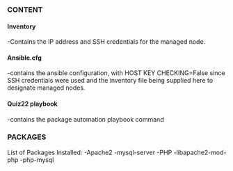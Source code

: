 ### CONTENT 

#### Inventory
-Contains the IP address and SSH credentials for the managed node.

#### Ansible.cfg
-contains the ansible configuration, with HOST KEY CHECKING=False since SSH credentials were used and the inventory file being supplied here to designate managed nodes.

#### Quiz22 playbook
-contains the package automation playbook command

### PACKAGES

List of Packages Installed:
-Apache2
-mysql-server
-PHP
-libapache2-mod-php
-php-mysql
